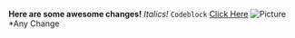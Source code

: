 **Here are some awesome changes!**
*Italics!*
```Codeblock```
[Click Here](adam.com)
![Picture](adam.com/awesome.jpg)
*Any Change
